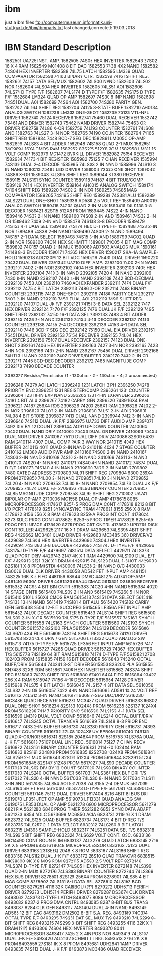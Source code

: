 # ibm 
just a ibm files ftp://computermuseum.informatik.uni-stuttgart.de/ibm/ibmparts.txt
last changed/corrected: 19.03.2018

IBM	Standard	Description
================================================
1582501	UA725		INST. AMP.
1582505	74S05		HEX INVERTER
1582543	27S02		16 X 4 RAM
1582549	MC1408		8 BIT DAC
1582553	7438		4X2 NAND
1582582	74S04		HEX INVERTER
1582588	74L75		LATCH
1582595	LM339		QUAD COMPARATOR
1582598	74163		BINARY CTR.
1582599	74161		SHIFT REG.
1582601	74157		DATA SEL/MUX
1582602	74LS00		NAND
1582603	74LS02		NOR
1582604	74LS04		HEX INVERTER
1582605	74LS51		AOI
1582606	74LS74		D TYPE F/F
1582607	74LS174		D TYPE F/F
1582635	74S175		D TYPE F/F
1582684	LM324		QUAD OP AMP
1582697	74S30		8 INP NAND
1582698	74S51		DUAL AOI
1582699	74S64		AOI
1582700	74S280		PARITY GEN.
1582702	74L164		SHIFT REG
1582704	74125		3-STATE BUFF
1582710	AH0134		ANALOG SWITCH
1582738	LM332		ONE-SHOT
1582739	75123		VTL-NPL DRIVER
1582740	75124		RECEIVER
1582741	75460		DUAL RECEIVER
1582742	75461		AND DRIVER
1582743	75462		NAND DRIVER
1582744	75463		OR DRIVER
1582758	74L86		X-OR
1582759	74L193		COUNTER
1582761	74LS08		AND
1582763	74LS27		3-IN NOR
1582765	74190		COUNTER
1582794	74165		SHIFT REG
1582834	7448		BCD-7 SEG DEC
1582891	LM005C		OP-AMP
1582899	74LS83		4 BIT ADDER
1582948	74S158		QUAD 2-1 MUX
1582951	74C989J		16X4 CMOS RAM
1582952	82S215		512X8 ROM
1582958	LM311		15 VOLT COMP
1582979	MC1472		BVRKILL DRIVER
1582982	75154		RECEIVER
1582984	74173		4 BIT REGISTER
1585982	75125		7 CHAN RECEIVER
1585994	74S139		DUAL 2-4 DECODE
1585995	74LS03		2 IN NAND
1585996	74LS10		3 IN NAND
1586513	75492		LED DRIVER
1589004	72555		ONE SHOT
1589042	74S86		X-OR
1589043	74LS95		SHIFT REG
1589044	8T380		RECEIVER
1589115	74LS191		SYNC COUNTER
1589118	74H87		4 BIT TRUE/COMP
1589129	7414		HEX INVERTER
1589164	AH0015		ANALOG SWITCH
1589174	74194		SHIFT REG
1589220	74S02		2-IN NOR
1589253	74S85		MAG COMPARATOR
1589265	74S195		SHIFT REG
1589288	74S381		ALU
1589289	74LS221		DUAL ONE-SHOT
1589336	AD580		2.5 VOLT REF
1589409	AH0019		ANALOG SWITCH
1589415	74298		QUAD 2-IN MUX
1589416	74LS138		3-8 DECODER
1589421	82S115		512X8 PROM
1589445	74S22		4-IN NAND
1589446	74S37		2-IN NAND
1589460	74S08		2-IN AND
1589461	74S32		2-IN OR
1589462	7409		2-IN AND
1589478	74S138		3-8 DECODER
1589479	74S153		4-1 DATA SEL
1589480	74S174		HEX D-TYPE F/F
1589488	7428		2-IN NOR
1589489	74S38		2-IN NAND
1589490	74S09		2-IN AND
1589494	74S157		2-1 DATA SELECT
1589498	74S15		3-IN AND
1589799	74C02		QUAD 2-IN NOR
1589800	74C14		HEX SCHMITT
1589801	74C05		4 BIT MAG COMP
1589802	74C157		QUAD 2-IN MUX
1590069	AD7503		ANALOG MUX
1590161	74148		8-3 ENCODER
1590171	74365		HEX DRIVER
1590217	SHA-1A		SAMPLE-HOLD
1590218	ADC120M		12 BIT ADC
1590219	75431		DUAL DRIVER
1590220	75432		DUAL DRIVER
2391342	UA710		DIFF. AMP.
2392100	7400		2-IN NAND
2392101	7402		2-IN NOR
2392102	7404		HEX INVERTER
2392103	7405		HEX INVERTER
2392104	7410		3-IN NAND
2392105	7420		4-IN NAND
2392106	7430		8-IN NAND
2392107	7440		4-IN NAND
2392108	7442		BCD-DECIMAL
2392109	7453		AOI
2392110	7460		AOI EXPANDER
2392111	7474		DUAL F/F
2392112	7475		4 BIT LATCH
2392113	7486		X-OR
2392114	7493		BINARY COUNTER
2392115	74121		ONE-SHOT
2392116	74180		PARITY GEN
2392117	7403		2-IN NAND
2392118	7450		DUAL AOI
2392119	7496		SHIFT REG
2392120	74107		DUAL JK F/F
2392121	74151		3-8 DATA SEL
2392122	7417		HEX DRIVER
2392124	7470		F/F
2392125	7476		DUAL JK F/F
2392129	7495		SHIFT REG
2392132	74150		16-1 DATA SEL
2392133	7483		4 BIT ADDER
2392135	7428		2-IN AND
2392136	74154		4-16 DECODER
2392137	74193		COUNTER
2392138	74155		2-4 DECODER
2392139	74153		4-1 DATA SEL
2392140	7446		BCD-7 SEG DEC
2392142	75150		DUAL EIA DRIVER
2392151	75451		DUAL DRIVER
2392153	75154		RECEIVER
2392155	74L04		HEX INVERTER
2392156	75107		DUAL RECEIVER
2392157	74123		DUAL ONE-SHOT
2392161	7406		HEX INVERTER
2392163	7427		3-IN NOR
2392165	7423		4-IN NOR
2392166	7437		2-IN NAND
2392167	75450		DUAL DRIVER
2392168	74H11		3-IN AND
2392169	7407		DRIVER/BUFFER
2392170	7432		2-IN OR
2392171	7445		BCD-DEC DECODER
2392172	7485		MAGNITUDE COMP
2392173	7490		DECADE COUNTER

2392377			Resistor/Terminator (1 - 120ohm - 2 - 130ohm - 4; 3 unconnected)

2396248	74279		AOI LATCH
2396249	1231		LATCH 3 PH
2396250	74278		PRIORITY ENC
2396251	1231		REGISTER/COMP
2396261	1231		COUNTER
2396264	1231		8-IN EXP NAND
2396265	1231		4-IN EXPANDER
2396266	74181		4 BIT ALU
2396267	74182		CARRY GEN
2396320	7489		16X4 RAM
2396321	74187		256X4 ROS
2396326	74200		256X1 RAM
2396828	74L02		2-IN NOR
2396829	74L03		2-IN NAND
2396830	74L51		2-IN AOI
2396831	74L98		4 BIT STORE
2396837	7413		DUAL NAND
2396944	7412		3-IN NAND
2396946	74S112		DUAL JK F/F
2396975	UA733		DIFF AUDIO AMP
2397071	7492		DIV BY 12 COUNT
2398144	74191		UP-DOWN COUNTER
2410064	75452		DUAL NAND DRIV
2410065	75453		DUAL OR DRIVER
2410066	75454		DUAL NOR DRIVER
2410067	75110		DUAL DIFF DRIV
2410086	82S09		64X9 RAM
2410114	4007		DUAL COMP PAIR		3 WAY NOR
2410115	4049		HEX BUFFER
2410116	4011		QUAD 2-IN NAND
2410118	4024		7 STAGE COUNTER
2410162	LM380		AUDIO PWR AMP
2410166	74S00		2-IN NAND
2410167	74S03		2-IN NAND
2410168	74S10		3-IN NAND
2410169	74S11		3-IN AND
2410170	74S20		4-IN NAND
2410171	74S40		4-IN NAND
2410172	74S74		DUAL D F/F
2410173	74S140		4-IN NAND
2709800	7426		2-IN NAND
2709802	7480		GATED ADDRESS
2709803	74L91		SHIFT REG
2709804	6300		256X4 PROM
2709850	74L00		2-IN NAND
2709851	74L10		3-IN NAND
2709852	74L20		4-IN NAND
2709853	74L30		8-IN NAND
2709854	74L73		DUAL JK F/F
2709855	74L74		DUAL F/F
2709856	74L93		BINARY COUNTER
2709857	74L85		MAGNITUDE COMP
2709858	74L95		SHIFT REG
2710002	UA741		BIPOLAR OP-AMP
2710006	MC1558		DUAL OP-AMP
4178615	8085		MICROPROCESSOR
4178617	8257-5		PROG DMA CONT
4178618	8212		8 BIT I/O PORT
4178619	8251		SYNC/ASYNC TRAM
4178621	8155		256 X 8 RAM
4178622	8156		256 X 8 RAM
4178623	8259-A		PROG INT CONT
4178624	8273		SDLC PROG CONT
4178625	8253-5		PROG TIMER
4178628	8255-A5		PROG PER INFACE
4178629	8275		PROG CRT CNTRL
4178639	UPD765		DISK CONTROLLER
4429625	2117		16 X 1 DRAM
4429653	74LS395		4BIT SHIFT REG
4429662	MC3481		QUAD DRIVER
4429663	MC3485		360 DRIVER/V2
4429689	74LS04		HEX INVERTER
4429693	74S04J		HEX INVERTER
4429694	74S138J		3-8 DECODER
4429695	74S174J		D-TYPE F/F
4429696	74S175J		D-TYPE F/F
4429697	74S151J		DATA SELECT
4429711	74LS373		QUAD PORT DRIV
4429743	2147		4K X 1 RAM
4429900	74LS109		DUAL E/T F/F
4429913	2121		32K X 1 DRAM
4429915	74LS123		DUAL 1-SHOT
4429933	82S181		1 X 8 PROM(STD)
4430006	74LS38		2-IN NAND O/C
4430033	DS0026		DUAL CLK DRIVER
4430058	AD542		FET INPUT AMP
4481151	74S225		16K X 5 FIFO
4481159	68A44		DMAC
4481275	AD741		OP-AMP
4481416	9636A		DRIVER
4481526	68A44		DMAC
5615351	DS8836		RECEIVER
5615382	74C93		4 BIT BIN CNTR
5615383	74C20		4-IN NAND
5615384	4020		14 STAGE CNTR
5615408	74LS09		2-IN AND
5615409	74S260		5-IN NOR
5615410	5101L		256X4 CMOS RAM
5615413	74S151		DATA SELECT
5615418	74S133		13-IN NAND
5615419	74S181		4 BIT ALU
5615420	74S182		CARRY GEN
5615438	2504		12-BIT SUCC REG
5615465	LF356A		FET INPUT AMP
5615482	74L90		DECADE COUNTER
5615483	74LS194		SHIFT REG
5615500	74LS86		2-IN X-OR
5615509	74LS175		D-TYPE F/F
5615557	74S163		SYNCH COUNTER
5615558	74LS163		SYNCH COUNTER
5615560	74LS193		SYNCH COUNTER
5615572	82S100		FPLA
5615594	74LS139		DECODER
5615606	74LS670		4X4 FILE
5615609	74S194		SHIFT REG
5615673	74120		DRIVER
5615703	8224		CLK DRIV / GEN
5615706	LF13332		QUAD ANALOG SW
5615713	74175		D-TYPE F/F
5615725	LF356		FET INPUT AMP
5615726	7417		HEX BUFFER
5615727	74265		QUAD DRIVER
5615728	74367		HEX BUFFER T/S
5615778	74S189		64 BIT RAM
5615818	74174		D-TYPE F/F
5615821	2708		1024X8 PROM
5615835	74159		16 BIT DECODER
5615843	74S240		OCTAL BUFF/DRIV
5615844	74S241		3-ST DRIVER
5615853	82S200		PLA
5615855	SN7488		32X8 ROM
5615861	7406		HEX INVERTER
5615862	74S374		SHIFT REG
5615863	74273		SHIFT REG
5615880	67401		64X4 FIFO
5615884	93422		256 X 4 RAM
5615947	74156		4-16 DECODER
5615964	74128		DRIVER
5615988	74LS75		4 BIT LATCH
5616045	74LS157		4 BIT DATA SEL
5616056	74LS32		2-IN OR
5616057	7422		4-IN NAND
5616095	AD581		10.24 VOLT REF
5616142	74LS12		3-IN NAND
5616171	9368		7-SEG DEC/DRIV
5616230	MC3486		QUAD RECEIVER
5616231	MC3487		QUAD DRIVER
5616233	96S02		DUAL ONE-SHOT
5616234	82S183		1024X8 PROM
5616235	82S137		1024X4 PROM
5616238	74147		PRIORITY ENC
5616530	74LS153		4-1 DATA SEL
5616596	LM319		DUAL VOLT COMP
5616646	74LS244		OCTAL BUFF/DRIV
5616647	74LS245		OCTAL TRANCVR
5616699	74LS148		8-3 PRIOR ENC
5616717	7433		2-IN BUFFER
5616730	74LS280		PARITY GEN
5616731	74393		BINARY COUNTER
5616732	27L08		1024X8 UV EPROM
5616740	74S135		QUAD X-OR/NOR
5616741	82S185		2048X4 PROM
5616753	74LS76A		DUAL J-K F/F
5616813	75107		DUAL LINE REC.
5616814	75127		7 CHAN RECV
5616822	74LS161		BINARY COUNTER
5616831	2114-20		1024X4 RAM
5616833	82S191		2048X8 PROM
5616835	82S2708		1024X8 PROM
5616841	74LS259		2-1 MUX
5616843	82S191		512X4 PROM
5616844	82S291		512X4 PROM
5616845	82S147		512X8 PROM
5617027	74LS90		DECADE COUNTER
5617028	74LS92		DIV BY 12 COUNT
5617029	74LS93		BINARY COUNTER
5617030	74LS240		OCTAL BUFFER
5617031	74LS367		HEX BUF DRI T/S
5617032	74LS20		4-IN NAND
5617033	74LS30		8-IN NAND
5617034	74LS11		3-IN AND
5617035	74LS54		AOI
5617038	74LS155		2-4 DEMUX
5617039	74LS164		SHIFT REG
5617040	74LS273		D-TYPE F/F
5617041	74LS390		DEC COUNTER
5617146	75112		DUAL DRIVER
5617404	8216		4BIT BI BUS DRI
5619070	LF351		JFET OP AMP
5619073	LF13331		QUAD ANALOG SW
5619075	LF353		DUAL OP AMP
5621278	6800		MICROPROCESSOR
5621279	6821		PIA
5621280	6840		PROG TIMER
5621282	6852		SYNC DATA ADAPT
5621283	6854		ADLC
5623699	MC6850		ACIA
6823731	2119		16 X 1 DRAM
6823732	74LS125		QUAD BUFFER
6823734	74LS173		4 BIT D-REG T/S
6823735	74LS257		2-1 DATA SELECT
6832312	74LS259		8 BIT LATCH
6832315	LM398		SAMPLE-HOLD
6832317	74LS251		DATA SEL T/S
6832318	74LS96		5 BIT SHIFT REG
6832324	74LS629		VOLT CONT. OSC.
6833136	MC14490		CONT BOUN ELIM
6833137	74LS279		QUAD LATCH
6833145	2716		2K X 8 EPROM
6833161	8048		MICROPROCESSOR
6833162	75123		DUAL DRIVER
6833163	231SEEQ		2048 X 8 ROM
6833167	74LS186		SHIFT REG
6833168	74LS112		DUAL J-K F/F
6833172	26S10		QUAD TRANCVR
6838515	MK38000		8K X 8 MOS ROM
8272115	AD580		2.5 VOLT REF
8272146	74LS374		D-TYPE F/F
8272147	74LS05		HEX INVERTER
8272148	74LS399		QUAD 2-IN MUX
8272176	74LS393		BINARY COUNTER
8272244	74LS369		HEX BUS DRIVER
8278501	82S129		256X4 PROM
8278901	74LS85		4 BIT MAG COMP
8278902	74LS151		8-1 DATA SEL
8278910	74LS192		BCD COUNTER
8279251	4116		32K CARIBOU		(?!?)
8279272	UDH5713		PERIPH DRIVER
8279273	UDH5714		PERIPH DRIVER
8279287	DS3674		CLK DRIVER
8493062	74S373		D-TYPE LATCH
8493077	8086		MICROPROCESSOR
8493082	8237-2		PROG DMA CNTRL
8493085	8287		8-BIT BUS TRANS
8493087	8284		CLK GEN
8493117	74S140J		DUAL 4-IN NAND
8493149	AD565		12 BIT DAC
8493162	DM2502		8-BIT S.A. REG.
8493189	74C374		OCTAL TYPE F/F
8493205	74S251		DAT SEL MUX T/S
8493210	74LS299		8-BIT SHIFT REG
8493215	74S299		8-BIT SHIFT REG
8493255	4116		32K X 1 DRAM		(?!?)
8493306	74S04		HEX INVERTER
8493370	8041		MICROPROCESSOR
8493417	7425		2 X 4IN POS NOR
8493419	74LS107		DUAL J-K F/F
8493420	74L2132		SCHMITT TRIG.
8493513	2716		2K X 8 PROM
8493559	27S181		1K X 8 PROM
8493681	UDH2841		1AMP DRIVER
8493835	74S113		DUAL J-K F/F
8493873	MC3486		QUAD RECEIVER

